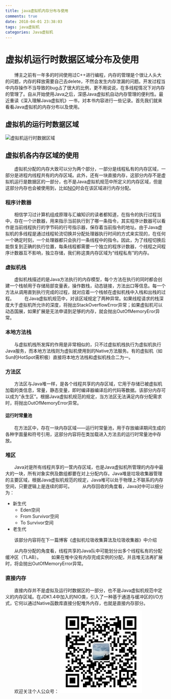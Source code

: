 ```yaml
---
title: java虚拟机内存分布与使用
comments: true
date: 2018-04-01 23:38:03
tags: java虚拟机
categories: Java虚拟机
---
```


# 虚拟机运行时数据区域分布及使用
&emsp;&emsp;博主之前有一年多的时间使用过C++进行编程，内存的管理是个很让人头大的问题，内存的释放需要自己去delete，不然会发生内存泄漏的问题。开发过程当中内存操作不当导致的bug占了很大的比例，更不用说说，在多线程情况下对内存的管理了。自从开始使用Java之后，深感Java虚拟机自动内存管理的便利性。最近重读《深入理解Java虚拟机》一书，对本书内容进行一些记录。首先我们就来看看Java虚拟机的内存分布以及使用。

## 虚拟机的运行时数据区域
![虚拟机运行时数据区域](20170915153302333.png)

## 虚拟机各内存区域的使用
&emsp;&emsp;虚拟机分配的内存大致可以分为两个部分，一部分是线程私有的内存区域，一部分是进程内线程共有的内存区域。此外，还有一块直接内存，这部分内存不是虚拟机运行是数据区的一部分，也不是Java虚拟机规范中所定义的内存区域，但是这部分内存也会被使用到，比如[NIO](https://en.wikipedia.org/wiki/New_I/O_(Java))时会在该区域进行内存分配。

### 程序计数器
&emsp;&emsp;相信学习过计算机组成原理与汇编知识的读者都知道，在指令的执行过程当中，存在一个计数器，用来指示当前执行到了哪一条指令，其实程序计数器可以看作是当前线程执行的字节码的行号指示器，保存着当前指令的地址。由于Java虚拟机的多线程是通过线程轮流切换并分配处理器执行时间的方式来实现的，在任何一个确定时刻，一个处理器都只会执行一条线程中的指令。因此，为了线程切换后能恢复到正确的执行位置，每条线程都需要一个独立的程序计数器，个线程之间程序计数器互不影响，独立存储，我们称这类内存区域为“线程私有”的内存。

### 虚拟机栈
&emsp;&emsp;虚拟机栈描述的是Java方法执行的内存模型，每个方法在执行的同时都会创建一个栈帧用于存储局部变量表，操作数栈，动态链接，方法出口等信息。每一个方法从调用直到执行完成的过程，就对应着一个栈帧在虚拟机栈中入栈和出栈的过程。
&emsp;&emsp;在Java虚拟机规范中，对该区域规定了两种异常。如果线程请求的栈深度大于虚拟机所允许的深度，将抛出StackOverflowError异常；如果虚拟机可以动态国展，如果扩展是无法申请到足够的内存，就会抛出OutOfMemoryEror异常。

### 本地方法栈
&emsp;&emsp;与虚拟机栈所发挥的作用是非常相似的，只不过虚拟机栈执行为虚拟机执行Java服务，而本地方法栈则为虚拟机使用到的Native方法服务。有的虚拟机（如Sun的HotSpot需积极）直接将本地方法栈和虚拟机栈合二为一。

### 方法区
&emsp;&emsp;方法区与Java堆一样，是各个线程共享的内存区域，它用于存储已被虚拟机加载的类信息，常量，静态变量，即时编译器编译后的代码等数据。该部分内存可以成为“永生区”。根据Java虚拟机规范的规定，当方法区无法满足内存分配需求时，将抛出OutOfMemoryError异常。

#### 运行时常量池
&emsp;&emsp;在方法区中，存在一块内存区域——运行时常量池，用于存放编译期间生成的各种字面量和符号引用，这部分内容将在类加载进入方法去的运行时常量池中存放。

### 堆区
&emsp;&emsp;Java对是所有线程共享的一筐内存区域，也是Java虚拟机所管理的内存中最大的一块，所有对象实例及数组都要在对上分配内存。Java堆是垃圾收集器管理的主要区域，根据Java虚拟机规范的规定，Java堆可以处于物理上不联系的内存空间，只要逻辑上是连续的即可。
&emsp;&emsp;从内存回收的角度看，Java对中可以细分为：
+ 新生代
  + Eden空间
  + From Survivor空间
  + To Survivor空间
+ 老生代

&emsp;&emsp;该部分内容将在下一篇博客《虚拟机垃圾收集算法及垃圾收集器》中介绍

&emsp;&emsp;从内存分配的角度看，线程共享的Java队中可能划分出多个线程私有的分配缓冲区（TLAB）。
&emsp;&emsp;如果在堆中没有内存完成实例的分配，并且堆无法再扩展时，将会抛出OutOfMemoryError异常。

### 直接内存
&emsp;&emsp;直接内存并不是虚拟及运行时数据区的一部分，也不是Java虚拟机规范中定义的内存区域。在JDK1.4中加入的NIO类，引入了一种基于通道与缓冲区的I/O方式，它何以通过Native函数库直接分配堆外内存，也就是直接内存部分。


&emsp;&emsp;欢迎关注个人公众号：
![个人公号](./个人公号.jpg)



